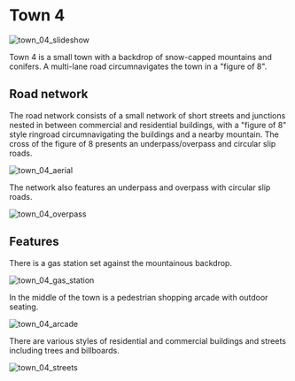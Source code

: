 # Town 4

![town_04_slideshow](../img/catalogue/maps/town04/town04_overhead.webp)

Town 4 is a small town with a backdrop of snow-capped mountains and conifers. A multi-lane road circumnavigates the town in a "figure of 8".   

## Road network

The road network consists of a small network of short streets and junctions nested in between commercial and residential buildings, with a "figure of 8" style ringroad circumnavigating the buildings and a nearby mountain. The cross of the figure of 8 presents an underpass/overpass and circular slip roads. 

![town_04_aerial](../img/catalogue/maps/town04/town04aerial.webp)

The network also features an underpass and overpass with circular slip roads.

![town_04_overpass](../img/catalogue/maps/town04/town04_overpass.webp)

## Features

There is a gas station set against the mountainous backdrop.

![town_04_gas_station](../img/catalogue/maps/town04/town04_gas.webp)

In the middle of the town is a pedestrian shopping arcade with outdoor seating.

![town_04_arcade](../img/catalogue/maps/town04/town04_arcade.webp)

There are various styles of residential and commercial buildings and streets including trees and billboards.

![town_04_streets](../img/catalogue/maps/town04/town04_streets.webp)
